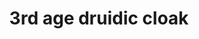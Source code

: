 ---
layout: item
title: 3rd age druidic cloak
item-id: 23345
datatable: true
id: 23345
name: "3rd age druidic cloak"
members: true
lowalch: 80000
highalch: 120000
examine: "A fabulously ancient vine cloak as worn by the druids of old."
monsters:
  - id: 8633
    name: "The Mimic"
    members: true
    combat_level: 186
    wiki_url: "https://oldschool.runescape.wiki/w/The_Mimic"
    drops:
      - quantity: "1"
        rarity: 0.00019069412662090009
        drop_requirements: null
---